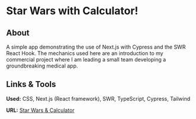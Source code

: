# Star Wars with Calculator!

## About

A simple app demonstrating the use of Next.js with Cypress and the SWR React Hook. The mechanics used here are an introduction to my commercial project where I am leading a small team developing a groundbreaking medical app.

## Links & Tools

**Used:** CSS, Next.js (React framework), SWR, TypeScript, Cypress, Tailwind

**URL:** [Star Wars & Calculator](https://star-wars-and-calculator-app.vercel.app/star-wars)
